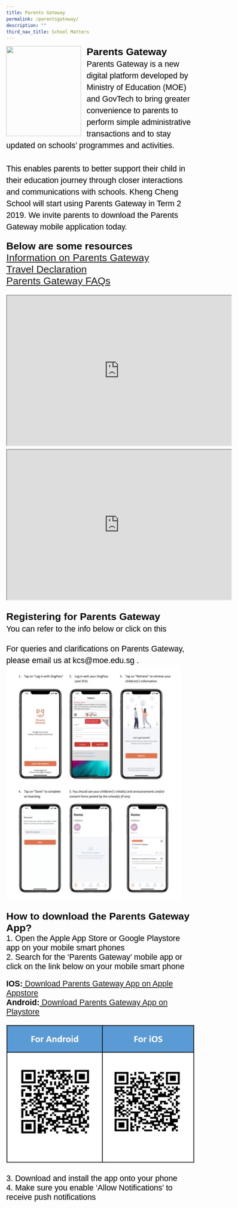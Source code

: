 ```yaml
---
title: Parents Gateway
permalink: /parentsgateway/
description: ""
third_nav_title: School Matters
---
```

<img src="/images/Parentsgateway/parentsgateway.jpg" style="width:200px;height:240px;margin-right:15px;" align = "left">
<span style="font-size:20.0pt;font-family:Arial;color:black"><b>Parents Gateway</b><br>
<span style="font-size:16.0pt;font-family:Arial;color:black">Parents Gateway is a new digital platform developed by Ministry of Education (MOE) and GovTech to bring greater convenience to parents to perform simple administrative transactions and to stay updated on schools’ programmes and activities.<br><br>
This enables parents to better support their child in their education journey through closer interactions and communications with schools. Kheng Cheng School will start using Parents Gateway in Term 2 2019. We invite parents to download the Parents Gateway mobile application today.

<span style="font-size:20.0pt;font-family:Arial;color:black"><b>Below are some resources</b><br>
[Information on Parents Gateway](/files/Parents%20Gateway/Information-for-new-Parents-Gateway.pdf)<br>
[Travel Declaration](/files/Parents%20Gateway/Travel-Declaration-Update-Personal-Information.pdf)<br>
[Parents Gateway FAQs](/files/Parents%20Gateway/Frequently-Asked-Questions-For-Parents.pdf)

<iframe width="600" height="400"
src="https://www.youtube.com/embed/EKpiTM5axNA">
</iframe><br>
	
<iframe width="600" height="400"
src="https://www.youtube.com/embed/PCM5o8jAncc">
</iframe>
	
<span style="font-size:20.0pt;font-family:Arial;color:black"><b>Registering for Parents Gateway</b><br>
<span style="font-size:16.0pt;font-family:Arial;color:black">You can refer to the info below or click on this 
	<a href="/images/Parents Gateway/PG.gif"></span><br></a>
	
<span style="font-size:16.0pt;font-family:Arial;color:black">
For queries and clarifications on Parents Gateway, please email us at kcs@moe.edu.sg .</span>

<img src = "/images/Parents Gateway/PG.jpg">

<span style="font-size:20.0pt;font-family:Arial;color:black"><b>How to download the Parents Gateway App?</span><br></b>
<span style="font-size:16.0pt;font-family:Arial;color:black">1. Open the Apple App Store or Google Playstore app on your mobile smart phones<br>
2. Search for the ‘Parents Gateway’ mobile app or click on the link below on your mobile smart phone

<span style="font-size:16.0pt;font-family:Arial;color:black"><b>IOS:</b><a href="https://apps.apple.com/sg/app/parents-gateway/id1267198708"> Download Parents Gateway App on Apple Appstore</a><br>
<span style="font-size:16.0pt;font-family:Arial;color:black"><b>Android:</b><a href="https://play.google.com/store/apps/details?id=com.moe.pgp&hl=en_SG"> Download Parents Gateway App on Playstore</a>

<img src = "/images/Parents Gateway/QR.jpg">

<span style="font-size:16.0pt;font-family:Arial;color:black">3. Download and install the app onto your phone<br>
4. Make sure you enable ‘Allow Notifications’ to receive push notifications